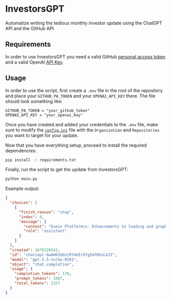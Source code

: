 # InvestorsGPT
Automatize writing the tedious monthly investor update using the ChatGPT API and the GitHub API.

## Requirements
In order to use InvestorsGPT you need a valid GitHub [personal access token](https://docs.github.com/en/authentication/keeping-your-account-and-data-secure/creating-a-personal-access-token) and a valid OpenAI [API Key](https://help.openai.com/en/articles/4936850-where-do-i-find-my-secret-api-key).

## Usage
In order to use the script, first create a `.env` file in the root of the repository and place your `GITHUB_PA_TOKEN` and your `OPENAI_API_KEY` there. The file should look something like:

```
GITHUB_PA_TOKEN = "your_github_token"
OPENAI_API_KEY = "your_openai_key"
```

Once you have created and added your credentials to the `.env` file, make sure to modify the [`config.ini`](./config.ini) file with the `Organization` and `Repositories` you want to target for your update.

Now that you have everything setup, proceed to install the required dependencies:

```bash
pip install -r requirements.txt
```

Finally, run the script to get the update from InvestorsGPT:

```bash
python main.py
```

Example output:
```json
{
  "choices": [
    {
      "finish_reason": "stop",
      "index": 0,
      "message": {
        "content": "Exein Platform\n- Enhancements to loading and graphics with live histograms and data tables for a more user-friendly experience\n- Improved functionality for monitoring ESP32 devices including better parsing and tooltips\n- Refined design for better visual appeal including clearer display of event and threat counters\n\nPulsar\n- Improvements for compatibility with different Linux security modules and higher kernel versions\n- New tools to improve cross-compiling and SSH target functionality\n- Enhancements to streaming monitoring, including ergonomic filtering and string representation of event_type field\n\nPulsar-Enterprise\n- Additional API endpoints and features for greater flexibility and customization of event and threat monitoring,\n    including pagination and limits\n- Improved agent and threat centre details for a clearer picture of system activity and security risks\n- Implementation of file system monitoring and optimized API endpoints for enhanced data handling and performance.",
        "role": "assistant"
      }
    }
  ],
  "created": 1679320542,
  "id": "chatcmpl-6wAH83dUzCRY4UIrhTgImfKHiLkII",
  "model": "gpt-3.5-turbo-0301",
  "object": "chat.completion",
  "usage": {
    "completion_tokens": 170,
    "prompt_tokens": 1987,
    "total_tokens": 2157
  }
}
```




